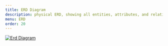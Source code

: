```yaml
---
title: ERD Diagram 
description: physical ERD, showing all entities, attributes, and relationships.
menu: ERD
order: 20
---
```


[![Erd Diagram](images/erd.png)](pdf/erd.pdf)